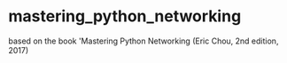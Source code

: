 # mastering_python_networking
based on the book 'Mastering Python Networking  (Eric Chou, 2nd edition, 2017)
